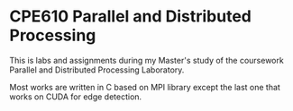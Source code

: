# CPE610 Parallel and Distributed Processing

This is labs and assignments during my Master's study of the coursework Parallel and Distributed Processing Laboratory.

Most works are written in C based on MPI library except the last one that works on CUDA for edge detection.
